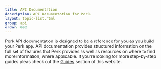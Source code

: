 ```yaml
---
title: API Documentation
description: API Documentation for Perk.
layout: topic-list.html
group: api
order: 002
---
```


Perk API documentation is designed to be a reference for you as you build your Perk app. API documentation provides structured information on the full set of features that Perk provides as well as resources on where to find more information, where applicable. If you're looking for more step-by-step guides pleas check out the [Guides](/v1/guides) section of this website.